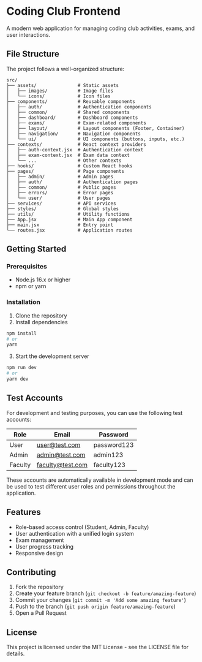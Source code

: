 # Coding Club Frontend

A modern web application for managing coding club activities, exams, and user interactions.

## File Structure

The project follows a well-organized structure:

```
src/
├── assets/               # Static assets
│   ├── images/           # Image files
│   └── icons/            # Icon files
├── components/           # Reusable components
│   ├── auth/             # Authentication components
│   ├── common/           # Shared components
│   ├── dashboard/        # Dashboard components
│   ├── exams/            # Exam-related components
│   ├── layout/           # Layout components (Footer, Container)
│   ├── navigation/       # Navigation components
│   └── ui/               # UI components (buttons, inputs, etc.)
├── contexts/             # React context providers
│   ├── auth-context.jsx  # Authentication context
│   ├── exam-context.jsx  # Exam data context
│   └── ...               # Other contexts
├── hooks/                # Custom React hooks
├── pages/                # Page components
│   ├── admin/            # Admin pages
│   ├── auth/             # Authentication pages
│   ├── common/           # Public pages
│   ├── errors/           # Error pages
│   └── user/             # User pages
├── services/             # API services
├── styles/               # Global styles
├── utils/                # Utility functions
├── App.jsx               # Main App component
├── main.jsx              # Entry point
└── routes.jsx            # Application routes
```

## Getting Started

### Prerequisites

- Node.js 16.x or higher
- npm or yarn

### Installation

1. Clone the repository
2. Install dependencies

```bash
npm install
# or
yarn
```

3. Start the development server

```bash
npm run dev
# or
yarn dev
```

## Test Accounts

For development and testing purposes, you can use the following test accounts:

| Role    | Email            | Password    |
|---------|------------------|-------------|
| User    | user@test.com    | password123 |
| Admin   | admin@test.com   | admin123    |
| Faculty | faculty@test.com | faculty123  |

These accounts are automatically available in development mode and can be used to test different user roles and permissions throughout the application.

## Features

- Role-based access control (Student, Admin, Faculty)
- User authentication with a unified login system
- Exam management
- User progress tracking
- Responsive design

## Contributing

1. Fork the repository
2. Create your feature branch (`git checkout -b feature/amazing-feature`)
3. Commit your changes (`git commit -m 'Add some amazing feature'`)
4. Push to the branch (`git push origin feature/amazing-feature`)
5. Open a Pull Request

## License

This project is licensed under the MIT License - see the LICENSE file for details.
